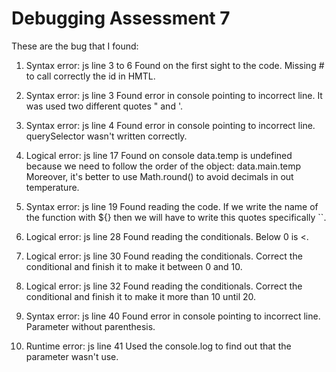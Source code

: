# Debugging Assessment 7

These are the bug that I found:

1. Syntax error: js line 3 to 6
   Found on the first sight to the code. Missing # to call correctly the id in HMTL.

2. Syntax error: js line 3
   Found error in console pointing to incorrect line. It was used two different quotes " and '.

3. Syntax error: js line 4
   Found error in console pointing to incorrect line. querySelector wasn't written correctly.

4. Logical error: js line 17
   Found on console data.temp is undefined because we need to follow the order of the object: data.main.temp
   Moreover, it's better to use Math.round() to avoid decimals in out temperature.

5. Syntax error: js line 19
   Found reading the code. If we write the name of the function with ${} then we will have to write this quotes specifically ``.

6. Logical error: js line 28
   Found reading the conditionals. Below 0 is <.

7. Logical error: js line 30
   Found reading the conditionals. Correct the conditional and finish it to make it between 0 and 10.

8. Logical error: js line 32
   Found reading the conditionals. Correct the conditional and finish it to make it more than 10 until 20.

9. Syntax error: js line 40
   Found error in console pointing to incorrect line. Parameter without parenthesis.

10. Runtime error: js line 41
    Used the console.log to find out that the parameter wasn't use.
